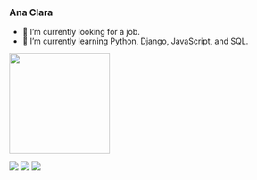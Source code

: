 ### Ana Clara

- 🔭 I’m currently looking for a job.
- 🌱 I’m currently learning Python, Django, JavaScript, and SQL.

<div align="left">
  <img height="180em" src="https://github-readme-stats.vercel.app/api/top-langs/?username=anaclaracrf1&layout=compact&langs_count=16&theme=tokyonight"/>
</div>

<div> 
  
  <a href="https://instagram.com/anaclaracrf14" target="_blank"><img src="https://img.shields.io/badge/-Instagram-%23E4405F?style=for-the-badge&logo=instagram&logoColor=white" target="_blank"></a>
  <a href = "mailto:ana05clara24@gmail.com"><img src="https://img.shields.io/badge/-Gmail-%23333?style=for-the-badge&logo=gmail&logoColor=white" target="_blank"></a>
  <a href="https://www.linkedin.com/in/ana-clara-f-862114249/" target="_blank"><img src="https://img.shields.io/badge/-LinkedIn-%230077B5?style=for-the-badge&logo=linkedin&logoColor=white" target="_blank"></a> 
  
</div>
